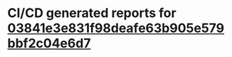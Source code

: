 # CI/CD generated reports for [03841e3e831f98deafe63b905e579bbf2c04e6d7](https://github.com/hydephp/develop/commit/03841e3e831f98deafe63b905e579bbf2c04e6d7)
